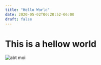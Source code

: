 ```yaml
---
title: "Hello World"
date: 2020-05-02T00:20:52-06:00
draft: false
---
```


# This is a hellow world

![ abt moi ][1]

[1]:https://2.bp.blogspot.com/-kbQqsh5bUf8/Wjg8JhziS0I/AAAAAAAACq4/QWahGIe6PE8MQAtRD9Bu7ZdLH5F7IH9XgCLcBGAs/s1600/maxresdefault.jpg

